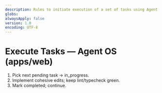 ```yaml
---
description: Rules to initiate execution of a set of tasks using Agent OS
globs:
alwaysApply: false
version: 1.0
encoding: UTF-8
---
```


# Execute Tasks — Agent OS (apps/web)

1. Pick next pending task → in_progress.
2. Implement cohesive edits; keep lint/typecheck green.
3. Mark completed; continue.
